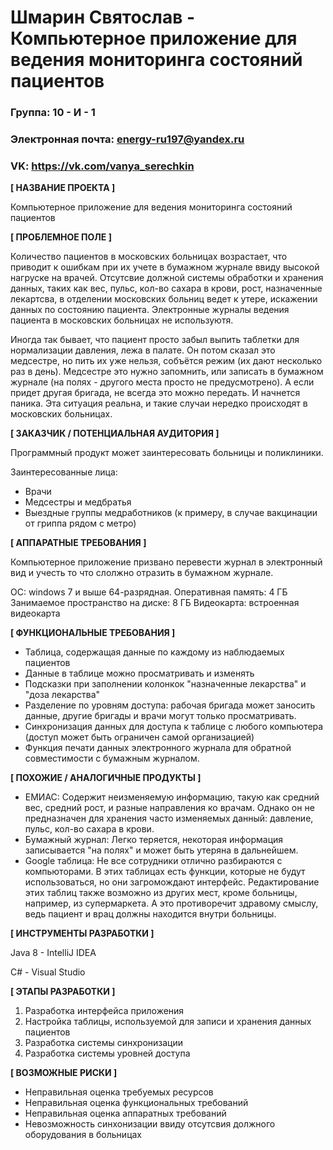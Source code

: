 # Шмарин Святослав - Компьютерное приложение для ведения мониторинга состояний пациентов

### Группа: 10 - И - 1
### Электронная почта: energy-ru197@yandex.ru
### VK: https://vk.com/vanya_serechkin


**[ НАЗВАНИЕ ПРОЕКТА ]**

Компьютерное приложение для ведения мониторинга состояний пациентов 

**[ ПРОБЛЕМНОЕ ПОЛЕ ]**

Количество пациентов в московских больницах возрастает, что приводит к ошибкам при их учете в бумажном журнале ввиду высокой нагруске на врачей. Отсутсвие должной системы обработки и хранения данных, таких как вес, пульс, кол-во сахара в крови, рост, назначенные лекартсва, в отделении московских больниц ведет к утере, искажении данных по состоянию пациента. Электронные журналы ведения пациента в московских больницах не используютя.

Иногда так бывает, что пациент просто забыл выпить таблетки для нормализации давления, лежа в палате. Он потом сказал это медсестре, но пить их уже нельзя, собъётся режим (их дают несколько раз в день). Медсестре это нужно запомнить, или записать в бумажном журнале (на полях - другого места просто не предусмотрено). А если придет другая бригада, не всегда это можно передать. И начнется паника. Эта ситуация реальна, и такие случаи нередко происходят в московских больницах.


**[ ЗАКАЗЧИК / ПОТЕНЦИАЛЬНАЯ АУДИТОРИЯ ]**

Программный продукт может заинтересовать больницы и поликлиники.

Заинтересованные лица:
* Врачи
* Медсестры и медбратья
* Выездные группы медработников (к примеру, в случае вакцинации от гриппа рядом с метро)

**[ АППАРАТНЫЕ ТРЕБОВАНИЯ ]** 

Компьютерное приложение призвано перевести журнал в электронный вид и учесть то что слолжно отразить в бумажном журнале.

ОС: windows 7 и выше 64-разрядная. 
Оперативная память: 4 ГБ
Занимаемое пространство на диске: 8 ГБ
Видеокарта: встроенная видеокарта 



**[ ФУНКЦИОНАЛЬНЫЕ ТРЕБОВАНИЯ ]**

* Таблица, содержащая данные по каждому из наблюдаемых пациентов
* Данные в таблице можно просматривать и изменять
* Подсказки при заполнении колонкок "назначенные лекарства" и "доза лекарства"
* Разделение по уровням доступа: рабочая бригада может заносить данные, другие бригады и врачи могут только просматривать.
* Синхронизация данных для доступа к таблице с любого компьютера (доступ может быть ограничен самой организацией)
* Функция печати данных электронного журнала для обратной совместимости с бумажным журналом.

**[ ПОХОЖИЕ / АНАЛОГИЧНЫЕ ПРОДУКТЫ ]**

* ЕМИАС: Содержит неизменяемую информацию, такую как средний вес, средний рост, и разные направления ко врачам. Однако он не предназначен для хранения часто изменяемых данный: давление, пульс, кол-во сахара в крови. 
* Бумажный журнал: Легко теряется, некоторая информация записывается "на полях" и может быть утеряна в дальнейшем.
* Google таблица: Не все сотрудники отлично разбираются с компьюторами. В этих таблицах есть функции, которые не будут использоваться, но они загромождают интерфейс. Редактирование этих таблиц также возможно из других мест, кроме больницы, например, из супермаркета. А это противоречит здравому смыслу, ведь пациент и врац должны находится внутри больницы.

**[ ИНСТРУМЕНТЫ РАЗРАБОТКИ ]**

Java 8 - IntelliJ IDEA 

C# - Visual Studio


**[ ЭТАПЫ РАЗРАБОТКИ ]**

1. Разработка интерфейса приложения
2. Настройка таблицы, используемой для записи и хранения данных пациентов
3. Разработка системы синхронизации
4. Разработка системы уровней доступа

**[ ВОЗМОЖНЫЕ РИСКИ ]**

* Неправильная оценка требуемых ресурсов
* Неправильная оценка функциональных требований
* Неправильная оценка аппаратных требований
* Невозможность синхонизации ввиду отсутсвия должного оборудования в больницах
